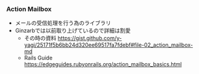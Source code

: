 ### Action Mailbox

* メールの受信処理を行う為のライブラリ
* Ginzarbでは以前取り上げているので詳細は割愛
  * その時の資料 https://gist.github.com/y-yagi/25171f5b6bb24d320ee69517fa7fdebf#file-02_action_mailbox-md
  * Rails Guide https://edgeguides.rubyonrails.org/action_mailbox_basics.html
